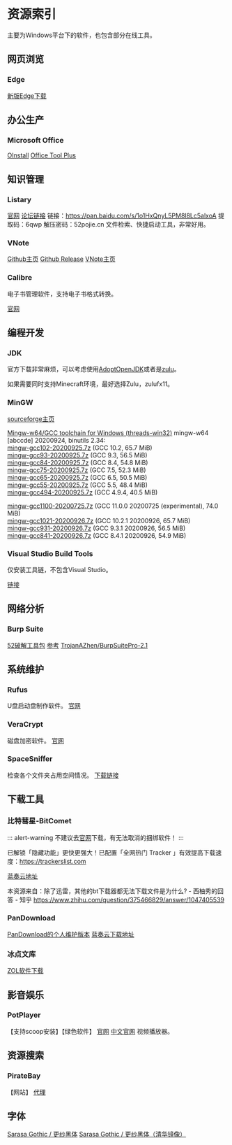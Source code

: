 # 资源索引
主要为Windows平台下的软件，也包含部分在线工具。

## 网页浏览
### Edge
[新版Edge下载](https://www.microsoft.com/en-us/edge)

## 办公生产
### Microsoft Office

[OInstall](https://www.solidfiles.com/folder/bd7165a0d4/)
[Office Tool Plus](https://otp.landian.vip/en-us/)

## 知识管理
### Listary
[官网](https://www.listary.com/)
[论坛链接](https://www.52pojie.cn/thread-821169-1-1.html)
链接：https://pan.baidu.com/s/1o1HxQnyL5PM8l8Lc5alxoA
提取码：6qwp
解压密码：52pojie.cn
文件检索、快捷启动工具，非常好用。

### VNote
[Github主页](https://github.com/vnotex/vnote)
[Github Release](https://github.com/vnotex/vnote/releases)
[VNote主页](https://tamlok.gitee.io/vnote/en_us/)

### Calibre
电子书管理软件，支持电子书格式转换。

[官网](https://calibre-ebook.com/)

## 编程开发
### JDK
官方下载非常麻烦，可以考虑使用[AdoptOpenJDK](https://adoptopenjdk.net/)或者是[zulu](https://www.azul.com/downloads/zulu-community/?version=java-11-lts&os=windows&architecture=x86-64-bit&package=jdk-fx)。

如果需要同时支持Minecraft环境，最好选择Zulu，zulufx11。

### MinGW
[sourceforge主页](https://sourceforge.net/projects/mingw-w64/files/)

[Mingw-w64/GCC toolchain for Windows (threads-win32)](http://msystem.waw.pl/x265/)
mingw-w64 [abccde] 20200924, binutils 2.34:  
[mingw-gcc102-20200925.7z](http://msystem.waw.pl/x265/mingw-gcc102-20200925.7z) (GCC 10.2, 65.7 MiB)  
[mingw-gcc93-20200925.7z](http://msystem.waw.pl/x265/mingw-gcc93-20200925.7z) (GCC 9.3, 56.5 MiB)  
[mingw-gcc84-20200925.7z](http://msystem.waw.pl/x265/mingw-gcc84-20200925.7z) (GCC 8.4, 54.8 MiB)  
[mingw-gcc75-20200925.7z](http://msystem.waw.pl/x265/mingw-gcc75-20200925.7z) (GCC 7.5, 52.3 MiB)  
[mingw-gcc65-20200925.7z](http://msystem.waw.pl/x265/mingw-gcc65-20200925.7z) (GCC 6.5, 50.5 MiB)  
[mingw-gcc55-20200925.7z](http://msystem.waw.pl/x265/mingw-gcc55-20200925.7z) (GCC 5.5, 48.4 MiB)  
[mingw-gcc494-20200925.7z](http://msystem.waw.pl/x265/mingw-gcc494-20200925.7z) (GCC 4.9.4, 40.5 MiB)  
  
[mingw-gcc1100-20200725.7z](http://msystem.waw.pl/x265/mingw-gcc1100-20200725.7z) (GCC 11.0.0 20200725 (experimental), 74.0 MiB)  
[mingw-gcc1021-20200926.7z](http://msystem.waw.pl/x265/mingw-gcc1021-20200926.7z) (GCC 10.2.1 20200926, 65.7 MiB)  
[mingw-gcc931-20200926.7z](http://msystem.waw.pl/x265/mingw-gcc931-20200926.7z) (GCC 9.3.1 20200926, 56.5 MiB)  
[mingw-gcc841-20200926.7z](http://msystem.waw.pl/x265/mingw-gcc841-20200926.7z) (GCC 8.4.1 20200926, 54.9 MiB)

### Visual Studio Build Tools
仅安装工具链，不包含Visual Studio。

[链接](https://aka.ms/buildtools)

## 网络分析
### Burp Suite
[52破解工具包](https://down.52pojie.cn/Tools/Network_Analyzer/)
[参考](https://www.jianshu.com/p/edbd68d7c341)
[TrojanAZhen/BurpSuitePro-2.1](https://github.com/TrojanAZhen/BurpSuitePro-2.1)

## 系统维护
### Rufus
U盘启动盘制作软件。
[官网](https://rufus.ie/)

### VeraCrypt
磁盘加密软件。
[官网](https://www.veracrypt.fr/en/Home.html)

### SpaceSniffer 
检查各个文件夹占用空间情况。
[下载链接](https://www.fosshub.com/SpaceSniffer.html?dwl=spacesniffer_1_3_0_2.zip)

## 下载工具
### 比特彗星-BitComet

::: alert-warning
不建议去[官网](https://www.bitcomet.com/en)下载，有无法取消的捆绑软件！
:::

已解锁「隐藏功能」更快更强大！已配置「全网热门 Tracker 」有效提高下载速度：https://trackerslist.com

[蓝奏云地址](https://www.lanzoux.com/b073c7g4f)

本资源来自：除了迅雷，其他的bt下载器都无法下载文件是为什么? - 西柚秀的回答 - 知乎
https://www.zhihu.com/question/375466829/answer/1047405539


### PanDownload
[PanDownload的个人维护版本](https://github.com/PanDownloadServer/Server)
[蓝奏云下载地址](https://www.lanzoux.com/s/KinhDown)


### 冰点文库
[ZOL软件下载](http://xiazai.zol.com.cn/detail/43/417000.shtml)



## 影音娱乐
### PotPlayer
【支持scoop安装】【绿色软件】
[官网](https://potplayer.daum.net/)
[中文官网](https://www.potplayer.org/)
视频播放器。


## 资源搜索
### PirateBay
【网站】
[代理](https://piratebay-proxylist.net/)


## 字体
[Sarasa Gothic / 更纱黑体](https://github.com/be5invis/Sarasa-Gothic)
[Sarasa Gothic / 更纱黑体（清华镜像）](https://mirrors.tuna.tsinghua.edu.cn/github-release/be5invis/Sarasa-Gothic/LatestRelease/)
